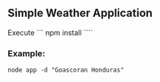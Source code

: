 ## Simple Weather Application

Execute ``` npm install ````
### Example:
```node app -d "Goascoran Honduras" ``` 
